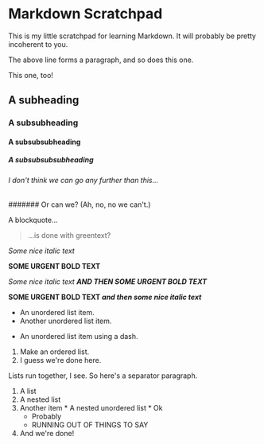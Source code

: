 # Markdown Scratchpad

This is my little scratchpad for learning Markdown. It will probably be pretty incoherent to you.

The above line forms a paragraph, and so does this one.

This one, too!

## A subheading
### A subsubheading
#### A subsubsubheading
##### A subsubsubsubheading
###### I don't think we can go any further than this...
####### Or can we? (Ah, no, no we can't.)

A blockquote...

> ...is done with greentext?

*Some nice italic text*

**SOME URGENT BOLD TEXT**

*Some nice italic text __AND THEN SOME URGENT BOLD TEXT__*

**SOME URGENT BOLD TEXT _and then some nice italic text_**

* An unordered list item.
* Another unordered list item.
- An unordered list item using a dash.

1. Make an ordered list.
2. I guess we're done here.

Lists run together, I see. So here's a separator paragraph.

1. A list
  1. A nested list
  2. Another item
    * A nested unordered list
    * Ok
      * Probably
      * RUNNING OUT OF THINGS TO SAY
2. And we're done!
